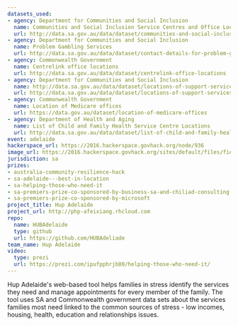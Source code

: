 ```yaml
---
datasets_used:
- agency: Department for Communities and Social Inclusion
  name: Communities and Social Inclusion Service Centres and Office Locations
  url: http://data.sa.gov.au/data/dataset/communities-and-social-inclusion-service-centers-and-office-locations
- agency: Department for Communities and Social Inclusion
  name: Problem Gambling Services
  url: http://data.sa.gov.au/data/dataset/contact-details-for-problem-gambling-services
- agency: Commonwealth Government
  name: Centrelink office locations
  url: http://data.sa.gov.au/data/dataset/centrelink-office-locations
- agency: Department for Communities and Social Inclusion
  name: http://data.sa.gov.au/data/dataset/locations-of-support-services-for-carers-in-south-australia
  url: http://data.sa.gov.au/data/dataset/locations-of-support-services-for-carers-in-south-australia
- agency: Commonwealth Government
  name: Location of Medicare offices
  url: https://data.gov.au/dataset/location-of-medicare-offices
- agency: Department of Health and Aging
  name: List of Child and Family Health Service Centre Locations
  url: http://data.sa.gov.au/data/dataset/list-of-child-and-family-health-service-centre-locations
event: adelaide
hackerspace_url: https://2016.hackerspace.govhack.org/node/936
image_url: https://2016.hackerspace.govhack.org/sites/default/files/field/image/Hup%20Adelaide%20Logo.jpg
jurisdiction: sa
prizes:
- australia-community-resilience-hack
- sa-adelaide---best-in-location
- sa-helping-those-who-need-it
- sa-premiers-prize-co-sponsored-by-business-sa-and-chiliad-consulting
- sa-premiers-prize-co-sponsored-by-microsoft
project_title: Hup Adelaide
project_url: http://php-afeixiang.rhcloud.com
repo:
  name: HUBAdelaide
  type: github
  url: https://github.com/HUBAdeliade
team_name: Hup Adelaide
video:
  type: prezi
  url: https://prezi.com/ipufpphrjb80/helping-those-who-need-it/
---
```


Hup Adelaide's web-based tool helps families in stress identify the services they need and manage appointments for every member of the family. The tool uses SA and Commonwealth government data sets about the services families most need linked to the common sources of stress - low incomes, housing, health, education and relationships issues.